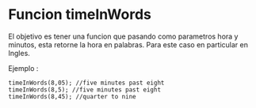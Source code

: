 # Funcion timeInWords

El objetivo es tener una funcion que pasando como parametros hora y minutos, esta retorne la hora en palabras.
Para este caso en particular en Ingles.

Ejemplo : 

	timeInWords(8,05); //five minutes past eight
	timeInWords(8,5); //five minutes past eight
	timeInWords(8,45); //quarter to nine


